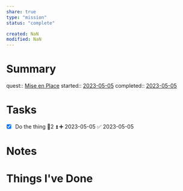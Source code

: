 ```yaml
---
share: true
type: "mission"
status: "complete"

created: NaN 
modified: NaN
---
```

 
# Summary
quest:: [Mise en Place](./Mise%20en%20Place.md)
started:: [2023-05-05](./2023-05-05.md)
completed:: [2023-05-05](./2023-05-05.md)
# Tasks
- [x] Do the thing  🥄2 ⏫ ➕ 2023-05-05 ✅ 2023-05-05
# Notes

# Things I've Done